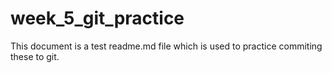# week_5_git_practice

This document is a test readme.md file which is used to practice commiting these to git.
